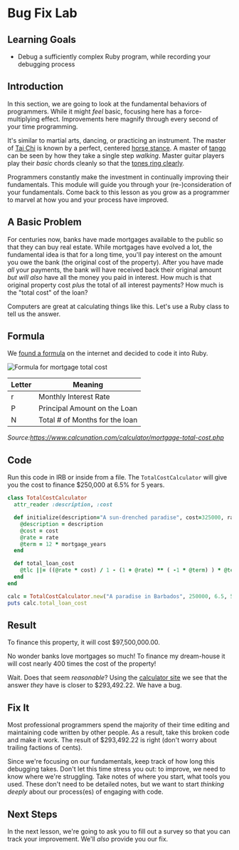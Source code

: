 # Bug Fix Lab

## Learning Goals

- Debug a sufficiently complex Ruby program, while recording your debugging process

## Introduction

In this section, we are going to look at the fundamental behaviors of
programmers. While it might _feel_ basic, focusing here has a force-multiplying
effect. Improvements here magnify through every second of your time programming.

It's similar to martial arts, dancing, or practicing an instrument. The master
of [Tai Chi][] is known by a perfect, centered [horse stance][]. A master of
[tango][] can be seen by how they take a single step _walking_. Master guitar
players play their _basic_ chords cleanly so that the
[tones ring clearly][paco].

Programmers constantly make the investment in continually improving their
fundamentals. This module will guide you through your (re-)consideration of
your fundamentals. Come back to this lesson as you grow as a programmer to
marvel at how you and your process have improved.

## A Basic Problem

For centuries now, banks have made mortgages available to the public so that
they can buy real estate. While mortgages have evolved a lot, the fundamental
idea is that for a long time, you'll pay interest on the amount you owe the
bank (the original cost of the property). After you have made _all_ your
payments, the bank will have received back their original amount _but will
also_ have all the money you paid in interest. How much is that original
property cost _plus_ the total of all interest payments? How much is the "total
cost" of the loan?

Computers are great at calculating things like this. Let's use a Ruby class to
tell us the answer.

## Formula

We [found a formula][formula] on the internet and decided to code it into Ruby.

![Formula for mortgage total cost](https://curriculum-content.s3.amazonaws.com/pfwtfp/pfwtfp-bug-fix/mortgage_formula.png)

| Letter | Meaning                        |
| ------ | ------------------------------ |
| r      | Monthly Interest Rate          |
| P      | Principal Amount on the Loan   |
| N      | Total # of Months for the loan |

_Source:https://www.calcunation.com/calculator/mortgage-total-cost.php_

## Code

Run this code in IRB or inside from a file. The `TotalCostCalculator` will give
you the cost to finance $250,000 at 6.5% for 5 years.

```ruby
class TotalCostCalculator
  attr_reader :description, :cost

  def initialize(description="A sun-drenched paradise", cost=325000, rate=0.02, mortgage_years)
    @description = description
    @cost = cost
    @rate = rate
    @term = 12 * mortgage_years
  end

  def total_loan_cost
    @tlc ||= ((@rate * cost) / 1 - (1 + @rate) ** ( -1 * @term) ) * @term
  end
end

calc = TotalCostCalculator.new("A paradise in Barbados", 250000, 6.5, 5)
puts calc.total_loan_cost
```

## Result

To finance this property, it will cost $97,500,000.00.

No wonder banks love mortgages so much! To finance my dream-house it will cost
nearly 400 times the cost of the property!

Wait. Does that seem _reasonable_? Using the [calculator site][formula] we see
that the answer _they_ have is closer to $293,492.22. We have a bug.

## Fix It

Most professional programmers spend the majority of their time editing and
maintaining code written by other people. As a result, take this broken code
and make it work. The result of $293,492.22 is right (don't worry about
trailing factions of cents).

Since we're focusing on our fundamentals, keep track of how long this debugging
takes. Don't let this time stress you out: to improve, we need to know where
we're struggling. Take notes of where you start, what tools you used. These
don't need to be detailed notes, but we want to start _thinking deeply_ about
our process(es) of engaging with code.

## Next Steps

In the next lesson, we're going to ask you to fill out a survey so that you can
track your improvement. We'll _also_ provide you our fix.

[formula]: https://www.calcunation.com/calculator/mortgage-total-cost.php
[tai chi]: https://en.wikipedia.org/wiki/Tai_chi
[horse stance]: http://taichibasics.com/tai-chi-stances/
[tango]: https://www.youtube.com/watch?v=bXhQNRsH3uc
[paco]: https://www.pri.org/stories/2012-04-23/video-flamenco-music-legend-paco-de-luc

